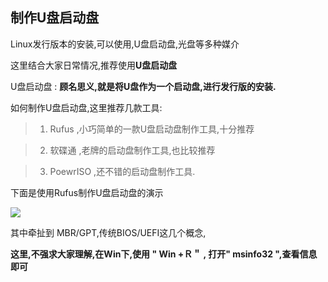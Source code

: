 ## 制作U盘启动盘

Linux发行版本的安装,可以使用,U盘启动盘,光盘等多种媒介

这里结合大家日常情况,推荐使用**U盘启动盘**

U盘启动盘 : **顾名思义,就是将U盘作为一个启动盘,进行发行版的安装.**

如何制作U盘启动盘,这里推荐几款工具:

> 1. Rufus ,小巧简单的一款U盘启动盘制作工具,十分推荐

> 2. 软碟通 ,老牌的启动盘制作工具,也比较推荐

> 3. PoewrISO ,还不错的启动盘制作工具.

下面是使用Rufus制作U盘启动盘的演示

![](http://www.qiniu.evilcrow.site/Linux_rufus.jpg)

其中牵扯到 MBR/GPT,传统BIOS/UEFI这几个概念,

**这里,不强求大家理解,在Win下,使用 " Win +Ｒ＂ , 打开" msinfo32 ",查看信息即可**